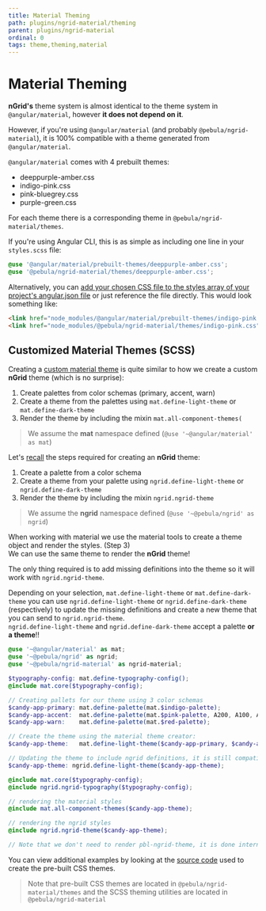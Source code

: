 ```yaml
---
title: Material Theming
path: plugins/ngrid-material/theming
parent: plugins/ngrid-material
ordinal: 0
tags: theme,theming,material
---
```

# Material Theming

**nGrid's** theme system is almost identical to the theme system in `@angular/material`, however **it does not depend on it**.

However, if you're using `@angular/material` (and probably `@pebula/ngrid-material`), it is 100% compatible with a theme generated from `@angular/material`.

`@angular/material` comes with 4 prebuilt themes:

- deeppurple-amber.css
- indigo-pink.css
- pink-bluegrey.css
- purple-green.css

For each theme there is a corresponding theme in `@pebula/ngrid-material/themes`.

If you're using Angular CLI, this is as simple as including one line in your `styles.scss` file:

```scss
@use '@angular/material/prebuilt-themes/deeppurple-amber.css';
@use '@pebula/ngrid-material/themes/deeppurple-amber.css';
```

Alternatively, you can [add your chosen CSS file to the styles array of your project's angular.json file](https://angular.io/guide/workspace-config#styles-and-scripts-configuration) or just reference the file directly. This would look something like:

```html
<link href="node_modules/@angular/material/prebuilt-themes/indigo-pink.css" rel="stylesheet">
<link href="node_modules/@pebula/ngrid-material/themes/indigo-pink.css" rel="stylesheet">
```


## Customized Material Themes (SCSS)

Creating a <a href="https://material.angular.io/guide/theming" target="_blank">custom material theme</a> is quite similar to how
we create a custom **nGrid** theme (which is no surprise):

1. Create palettes from color schemas (primary, accent, warn)
2. Create a theme from the palettes using `mat.define-light-theme` or `mat.define-dark-theme`
3. Render the theme by including the mixin `mat.all-component-themes(`

> We assume the **mat** namespace defined (`@use '~@angular/material' as mat`)

Let's [recall](../../../concepts/theming/introduction#customized-themes-scss) the steps required for creating an **nGrid** theme:

1. Create a palette from a color schema
2. Create a theme from your palette using `ngrid.define-light-theme` or `ngrid.define-dark-theme`
3. Render the theme by including the mixin `ngrid.ngrid-theme`

> We assume the **ngrid** namespace defined (`@use '~@pebula/ngrid' as ngrid`)

When working with material we use the material tools to create a theme object and render the styles. (Step 3)  
We can use the same theme to render the **nGrid** theme!

The only thing required is to add missing definitions into the theme so it will work with `ngrid.ngrid-theme`.

Depending on your selection, `mat.define-light-theme` or `mat.define-dark-theme` you can use `ngrid.define-light-theme` or `ngrid.define-dark-theme` (respectively) to update the
missing definitions and create a new theme that you can send to `ngrid.ngrid-theme`.  
`ngrid.define-light-theme` and `ngrid.define-dark-theme` accept a palette **or a theme**!!

```scss
@use '~@angular/material' as mat;
@use '~@pebula/ngrid' as ngrid;
@use '~@pebula/ngrid-material' as ngrid-material;

$typography-config: mat.define-typography-config();
@include mat.core($typography-config);

// Creating pallets for our theme using 3 color schemas
$candy-app-primary: mat.define-palette(mat.$indigo-palette);
$candy-app-accent:  mat.define-palette(mat.$pink-palette, A200, A100, A400);
$candy-app-warn:    mat.define-palette(mat.$red-palette);

// Create the theme using the material theme creator:
$candy-app-theme:   mat.define-light-theme($candy-app-primary, $candy-app-accent, $candy-app-warn);

// Updating the theme to include ngrid definitions, it is still compatible with material!
$candy-app-theme: ngrid.define-light-theme($candy-app-theme);

@include mat.core($typography-config);
@include ngrid.ngrid-typography($typography-config);

// rendering the material styles
@include mat.all-component-themes($candy-app-theme);

// rendering the ngrid styles
@include ngrid.ngrid-theme($candy-app-theme);

// Note that we don't need to render pbl-ngrid-theme, it is done internally in pbl-ngrid-material-theme
```

You can view additional examples by looking at the <a href="https://github.com/shlomiassaf/ngrid/tree/303119a7278cec83da7d8bdd1b77953f33a5f5f9/libs/ngrid-material/src/themes/prebuilt" target="_blank">source code</a> used to create the pre-built CSS themes.

> Note that pre-built CSS themes are located in `@pebula/ngrid-material/themes` and the SCSS theming utilities are located in `@pebula/ngrid-material`

